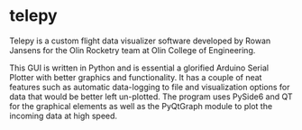 # telepy

Telepy is a custom flight data visualizer software developed by Rowan Jansens for the Olin Rocketry team at Olin College of Engineering.

This GUI is written in Python and is essential a glorified Arduino Serial Plotter with better graphics and functionality.
It has a couple of neat features such as automatic data-logging to file and visualization options for data that would be better left un-plotted.
The program uses PySide6 and QT for the graphical elements as well as the PyQtGraph module to plot the incoming data at high speed.
